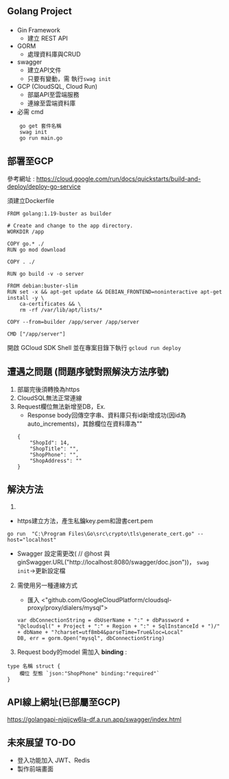 ## Golang Project
### 
* Gin Framework
    * 建立 REST API
* GORM
    * 處理資料庫與CRUD
* swagger
    * 建立API文件
    * 只要有變動，需 執行`swag init`
* GCP (CloudSQL, Cloud Run)
    * 部屬API至雲端服務
    * 連線至雲端資料庫
* 必需 cmd
``` 
    go get 套件名稱
    swag init
    go run main.go
```
## 部署至GCP
參考網址 : <https://cloud.google.com/run/docs/quickstarts/build-and-deploy/deploy-go-service>

須建立Dockerfile
```
FROM golang:1.19-buster as builder

# Create and change to the app directory.
WORKDIR /app

COPY go.* ./
RUN go mod download

COPY . ./

RUN go build -v -o server

FROM debian:buster-slim
RUN set -x && apt-get update && DEBIAN_FRONTEND=noninteractive apt-get install -y \
    ca-certificates && \
    rm -rf /var/lib/apt/lists/*

COPY --from=builder /app/server /app/server

CMD ["/app/server"]
```

開啟 GCloud SDK Shell 並在專案目錄下執行 `gcloud run deploy`
## 遭遇之問題 (問題序號對照解決方法序號)
1. 部屬完後須轉換為https
2. CloudSQL無法正常連線
3. Request欄位無法新增至DB，Ex.
    * Response body回傳空字串、資料庫只有id新增成功(因id為auto_increments)，其餘欄位在資料庫為""
    ```
    {
        "ShopId": 14,
        "ShopTitle": "",
        "ShopPhone": "",
        "ShopAddress": ""
    }
    ```
## 解決方法
1. 
* https建立方法，產生私鑰key.pem和證書cert.pem
```
go run  "C:\Program Files\Go\src\crypto\tls\generate_cert.go" --host="localhost"
```
* Swagger 設定需更改( // @host 與 ginSwagger.URL(<span>"http://localhost:8080/swagger/doc.json"</span>))， `swag init`->更新設定檔

2.  需使用另一種連線方式 
    * 匯入 <"github.com/GoogleCloudPlatform/cloudsql-proxy/proxy/dialers/mysql">
    ```
    var dbConnectionString = dbUserName + ":" + dbPassword + "@cloudsql(" + Project + ":" + Region + ":" + SqlInstanceId + ")/" + dbName + "?charset=utf8mb4&parseTime=True&loc=Local"
	DB, err = gorm.Open("mysql", dbConnectionString)
    ```

3. Request body的model
需加入 **binding** :
```
type 名稱 struct {
    欄位 型態 `json:"ShopPhone" binding:"required"`
}
```
    
## API線上網址(已部屬至GCP)
<https://golangapi-njqijcw6la-df.a.run.app/swagger/index.html>

## 未來展望 TO-DO
* 登入功能加入 JWT、Redis 
* 製作前端畫面




